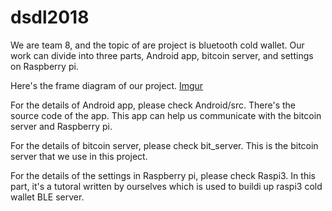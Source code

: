 # dsdl2018
We are team 8, and the topic of are project is bluetooth cold wallet.
Our work can divide into three parts, Android app, bitcoin server, and settings on Raspberry pi.

Here's the frame diagram of our project.
[Imgur](https://i.imgur.com/1vUhKep.png)

For the details of Android app, please check Android/src. 
There's the source code of the app. This app can help us communicate with the bitcoin server and Raspberry pi.

For the details of bitcoin server, please check bit_server.
This is the bitcoin server that we use in this project.

For the details of the settings in Raspberry pi, please check Raspi3. 
In this part, it's a tutoral written by ourselves which is used to buildi up raspi3 cold wallet BLE server.
